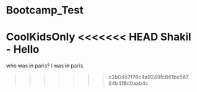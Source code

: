 # Bootcamp_Test
CoolKidsOnly
<<<<<<< HEAD
Shakil - Hello
=======
who was in paris?
I was in paris. 
>>>>>>> c3b04b7f78c4a9248fc861be56784b4f8d0aab4c
